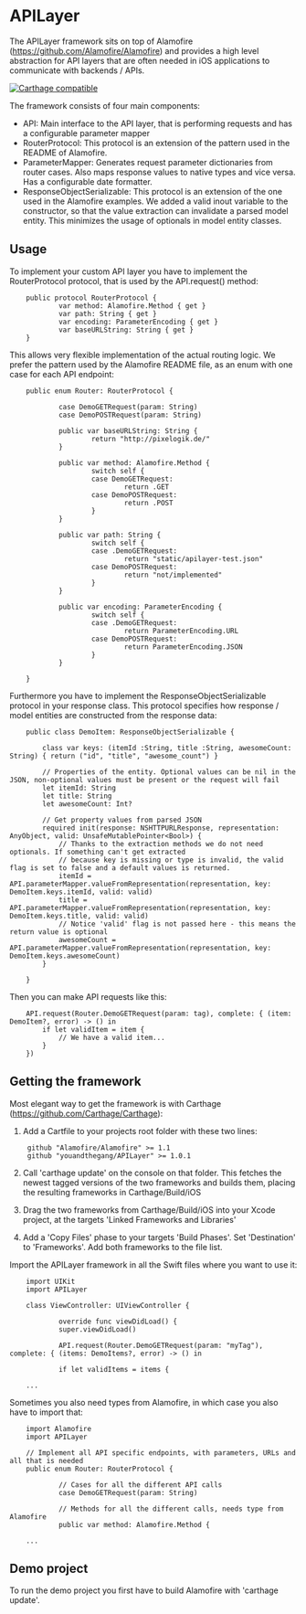 # APILayer

The APILayer framework sits on top of Alamofire (https://github.com/Alamofire/Alamofire) and provides a high level abstraction for API layers that are often needed in iOS applications to communicate with backends / APIs. 

[![Carthage compatible](https://img.shields.io/badge/Carthage-compatible-4BC51D.svg?style=flat)](https://github.com/Carthage/Carthage)

The framework consists of four main components:

- API: Main interface to the API layer, that is performing requests and has a configurable parameter mapper
- RouterProtocol: This protocol is an extension of the pattern used in the README of Alamofire.
- ParameterMapper: Generates request parameter dictionaries from router cases. Also maps response values to native types and vice versa. Has a configurable date formatter. 
- ResponseObjectSerializable: This protocol is an extension of the one used in the Alamofire examples. We added a valid inout variable to the constructor, so that the value extraction can invalidate a parsed model entity. This minimizes the usage of optionals in model entity classes. 

## Usage 

To implement your custom API layer you have to implement the RouterProtocol protocol, that is used by the API.request() method: 
     
        public protocol RouterProtocol {
                var method: Alamofire.Method { get }
                var path: String { get }
                var encoding: ParameterEncoding { get }
                var baseURLString: String { get }
        }

This allows very flexible implementation of the actual routing logic. We prefer the pattern used by the Alamofire README file, as an enum with one case for each API endpoint:

        public enum Router: RouterProtocol {
    
                case DemoGETRequest(param: String)
                case DemoPOSTRequest(param: String)
    
                public var baseURLString: String {
                        return "http://pixelogik.de/"
                }

                public var method: Alamofire.Method {
                        switch self {
                        case DemoGETRequest:
                                return .GET
                        case DemoPOSTRequest:
                                return .POST    
                        }
                }
    
                public var path: String {
                        switch self {
                        case .DemoGETRequest:
                                return "static/apilayer-test.json"
                        case DemoPOSTRequest:
                                return "not/implemented"
                        }
                }
    
                public var encoding: ParameterEncoding {
                        switch self {
                        case .DemoGETRequest:
                                return ParameterEncoding.URL
                        case DemoPOSTRequest:
                                return ParameterEncoding.JSON
                        }
                }

        }

Furthermore you have to implement the ResponseObjectSerializable protocol in your response class. This protocol specifies how response / model entities are constructed from the response data:

        public class DemoItem: ResponseObjectSerializable {

            class var keys: (itemId :String, title :String, awesomeCount: String) { return ("id", "title", "awesome_count") }
    
            // Properties of the entity. Optional values can be nil in the JSON, non-optional values must be present or the request will fail
            let itemId: String
            let title: String
            let awesomeCount: Int?

            // Get property values from parsed JSON
            required init(response: NSHTTPURLResponse, representation: AnyObject, valid: UnsafeMutablePointer<Bool>) {
                // Thanks to the extraction methods we do not need optionals. If something can't get extracted 
                // because key is missing or type is invalid, the valid flag is set to false and a default values is returned.        
                itemId = API.parameterMapper.valueFromRepresentation(representation, key: DemoItem.keys.itemId, valid: valid)
                title = API.parameterMapper.valueFromRepresentation(representation, key: DemoItem.keys.title, valid: valid)
                // Notice 'valid' flag is not passed here - this means the return value is optional
                awesomeCount = API.parameterMapper.valueFromRepresentation(representation, key: DemoItem.keys.awesomeCount)
            }
    
        }

Then you can make API requests like this: 

        API.request(Router.DemoGETRequest(param: tag), complete: { (item: DemoItem?, error) -> () in            
            if let validItem = item {            
                // We have a valid item...
            }
        })

## Getting the framework

Most elegant way to get the framework is with Carthage (https://github.com/Carthage/Carthage): 

1. Add a Cartfile to your projects root folder with these two lines:

        github "Alamofire/Alamofire" >= 1.1
        github "youandthegang/APILayer" >= 1.0.1

2. Call 'carthage update' on the console on that folder. This fetches the newest tagged versions of the two frameworks and builds them, placing the resulting frameworks in Carthage/Build/iOS
3. Drag the two frameworks from Carthage/Build/iOS into your Xcode project, at the targets 'Linked Frameworks and Libraries'
4. Add a 'Copy Files' phase to your targets 'Build Phases'. Set 'Destination' to 'Frameworks'. Add both frameworks to the file list.

Import the APILayer framework in all the Swift files where you want to use it:

        import UIKit
        import APILayer

        class ViewController: UIViewController {

                override func viewDidLoad() {
                super.viewDidLoad()
                
                API.request(Router.DemoGETRequest(param: "myTag"), complete: { (items: DemoItems?, error) -> () in
            
                if let validItems = items {

        ...
        
Sometimes you also need types from Alamofire, in which case you also have to import that: 

        import Alamofire
        import APILayer

        // Implement all API specific endpoints, with parameters, URLs and all that is needed
        public enum Router: RouterProtocol {
    
                // Cases for all the different API calls
                case DemoGETRequest(param: String)

                // Methods for all the different calls, needs type from Alamofire
                public var method: Alamofire.Method {

        ...

## Demo project

To run the demo project you first have to build Alamofire with 'carthage update'. 




